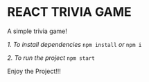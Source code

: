 # REACT TRIVIA GAME

A simple trivia game!


*1. To install dependencies* `npm install` *or* `npm i`

*2. To run the project* `npm start`

Enjoy the Project!!!
